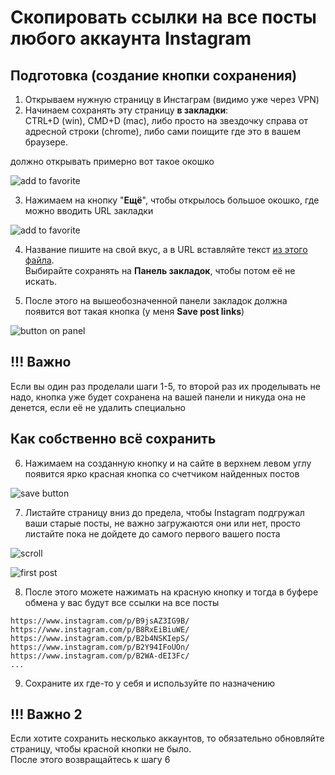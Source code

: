 # Скопировать ссылки на все посты любого аккаунта Instagram

## Подготовка (создание кнопки сохранения)

1. Открываем нужную страницу в Инстаграм (видимо уже через VPN)
2. Начинаем сохранять эту страницу **в закладки**:  
CTRL+D (win), CMD+D (mac), либо просто на звездочку справа от адресной строки (chrome), либо сами поищите где это в вашем браузере.

должно открывать примерно вот такое окошко

![add to favorite](https://alexsab.github.io/instagram-save-post-links/images/1.png)

3. Нажимаем на кнопку "**Ещё**", чтобы открылось большое окошко, где можно вводить URL закладки

![add to favorite](https://alexsab.github.io/instagram-save-post-links/images/2.png)

4. Название пишите на свой вкус, а в URL вставляйте текст [из этого файла](https://alexsab.github.io/instagram-save-post-links/instagram-save-post-links.js).  
Выбирайте сохранять на **Панель закладок**, чтобы потом её не искать.

5. После этого на вышеобозначенной панели закладок должна появится вот такая кнопка (у меня **Save post links**)

![button on panel](https://alexsab.github.io/instagram-save-post-links/images/3.png)

## !!! Важно

Если вы один раз проделали шаги 1-5, то второй раз их проделывать не надо, кнопка уже будет сохранена на вашей панели и никуда она не денется, если её не удалить специально

## Как собственно всё сохранить

6. Нажимаем на созданную кнопку и на сайте в верхнем левом углу появится ярко красная кнопка со счетчиком найденных постов

![save button](https://alexsab.github.io/instagram-save-post-links/images/4.png)

7. Листайте страницу вниз до предела, чтобы Instagram подгружал ваши старые посты, не важно загружаются они или нет, просто листайте пока не дойдете до самого первого вашего поста

![scroll](https://alexsab.github.io/instagram-save-post-links/images/5.png)

![first post](https://alexsab.github.io/instagram-save-post-links/images/6.png)

8. После этого можете нажимать на красную кнопку и тогда в буфере обмена у вас будут все ссылки на все посты

```
https://www.instagram.com/p/B9jsAZ3IG9B/
https://www.instagram.com/p/B8RxEiBiuWE/
https://www.instagram.com/p/B2b4NSKIepS/
https://www.instagram.com/p/B2Y94IFoUOn/
https://www.instagram.com/p/B2WA-dEI3Fc/
...
```

9. Сохраните их где-то у себя и используйте по назначению

## !!! Важно 2

Если хотите сохранить несколько аккаунтов, то обязательно обновляйте страницу, чтобы красной кнопки не было.  
После этого возвращайтесь к шагу 6